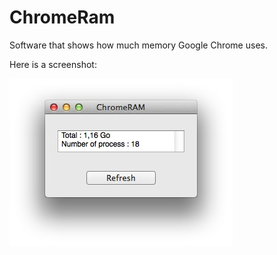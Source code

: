 ChromeRam
=========

Software that shows how much memory Google Chrome uses.

Here is a screenshot:

![Screenshot](screenshot.jpg "Screenshot of ChromRam")
